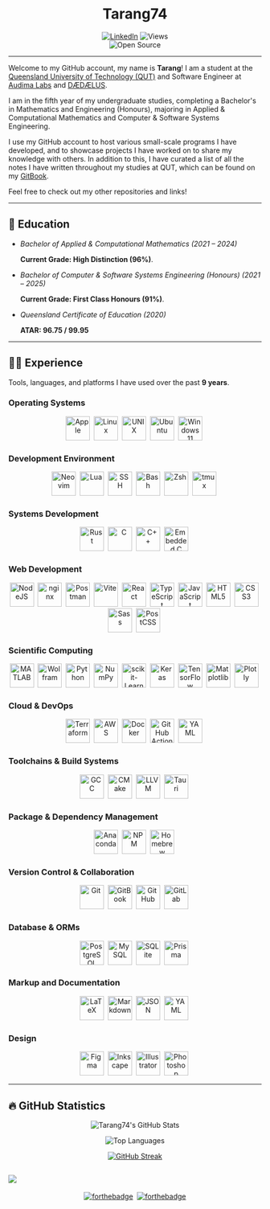 <h1 align="center">Tarang74</h1>
<div align="center">
    <a href="https://linkedin.com/in/tarang-janawalkar/"><img src="https://img.shields.io/badge/LinkedIn-blue.svg?style=for-the-badge&logo=linkedin&logoColor=white" alt="LinkedIn"/></a>
    <img src="https://komarev.com/ghpvc/?username=Tarang74&style=for-the-badge&color=red" alt="Views"/>
</div>
<div align="center">
    <img src="https://forthebadge.com/images/badges/open-source.svg" alt="Open Source"/>
</div>

---

Welcome to my GitHub account, my name is **Tarang**!
I am a student at the [Queensland University of Technology (QUT)](https://qut.edu.au/)
and Software Engineer at [Audima Labs](https://audima.com.au/) and [DÆDÆLUS](https://daedaelus.com).

I am in the fifth year of my undergraduate studies, completing a
Bachelor's in Mathematics and Engineering (Honours), majoring in
Applied & Computational Mathematics and Computer & Software Systems
Engineering.

I use my GitHub account to host various small-scale programs I have
developed, and to showcase projects I have worked on to share my
knowledge with others. In addition to this, I have curated a list of
all the notes I have written throughout my studies at QUT, which can be
found on my [GitBook](https://tarang74.gitbook.io/qut-notes?utm_source=github&utm_medium=social&utm_campaign=profile_link).

Feel free to check out my other repositories and links!

---

## :book: Education

- _Bachelor of Applied & Computational Mathematics (2021 – 2024)_

  **Current Grade: High Distinction (96%)**.

- _Bachelor of Computer & Software Systems Engineering (Honours) (2021 – 2025)_

  **Current Grade: First Class Honours (91%)**.

- _Queensland Certificate of Education (2020)_

  **ATAR: 96.75 / 99.95**

---

## :man_technologist: Experience

Tools, languages, and platforms I have used over the past **9 years**.

### Operating Systems

<div align="center">
    <img src="https://cdn.jsdelivr.net/gh/devicons/devicon@latest/icons/apple/apple-original.svg" alt="Apple" height="48rem" />&nbsp;
    <img src="https://cdn.jsdelivr.net/gh/devicons/devicon@latest/icons/linux/linux-original.svg" alt="Linux" height="48rem" />&nbsp;
    <img src="https://cdn.jsdelivr.net/gh/devicons/devicon@latest/icons/unix/unix-original.svg" alt="UNIX" height="48rem" />&nbsp;
    <img src="https://cdn.jsdelivr.net/gh/devicons/devicon@latest/icons/ubuntu/ubuntu-original.svg" alt="Ubuntu" height="48rem" />&nbsp;
    <img src="https://cdn.jsdelivr.net/gh/devicons/devicon@latest/icons/windows11/windows11-original.svg" alt="Windows 11" height="48rem" />&nbsp;
</div>

### Development Environment

<div align="center">
    <img src="https://cdn.jsdelivr.net/gh/devicons/devicon@latest/icons/neovim/neovim-original.svg" alt="Neovim", height="48rem" />&nbsp;
    <img src="https://cdn.jsdelivr.net/gh/devicons/devicon@latest/icons/lua/lua-original.svg" alt="Lua" height="48rem" />&nbsp;
    <img src="https://cdn.jsdelivr.net/gh/devicons/devicon@latest/icons/ssh/ssh-original.svg" alt="SSH" height="48rem" />&nbsp;
    <img src="https://cdn.jsdelivr.net/gh/devicons/devicon@latest/icons/bash/bash-original.svg" alt="Bash", height="48rem" />&nbsp;
    <img src="https://cdn.jsdelivr.net/gh/devicons/devicon@latest/icons/zsh/zsh-original.svg" alt="Zsh" height="48rem" />&nbsp;
    <img src="https://cdn.jsdelivr.net/gh/devicons/devicon@latest/icons/tmux/tmux-original.svg" alt="tmux" height="48rem" />&nbsp;
</div>

### Systems Development

<div align="center">
    <img src="https://cdn.jsdelivr.net/gh/devicons/devicon@latest/icons/rust/rust-original.svg" alt="Rust" height="48rem" />&nbsp;
    <img src="https://cdn.jsdelivr.net/gh/devicons/devicon@latest/icons/c/c-original.svg" alt="C" height="48rem" />&nbsp;
    <img src="https://cdn.jsdelivr.net/gh/devicons/devicon@latest/icons/cplusplus/cplusplus-original.svg" alt="C++" height="48rem" />&nbsp;
    <img src="https://cdn.jsdelivr.net/gh/devicons/devicon@latest/icons/embeddedc/embeddedc-original.svg" alt="Embedded C" height="48rem" />&nbsp;
</div>

### Web Development

<div align="center">
    <img src="https://cdn.jsdelivr.net/gh/devicons/devicon@latest/icons/nodejs/nodejs-original.svg" alt="NodeJS" height="48rem" />&nbsp;
    <img src="https://cdn.jsdelivr.net/gh/devicons/devicon@latest/icons/nginx/nginx-original.svg" alt="nginx" height="48rem" />&nbsp;
    <img src="https://cdn.jsdelivr.net/gh/devicons/devicon@latest/icons/postman/postman-original.svg" alt="Postman" height="48rem" />&nbsp;
    <img src="https://cdn.jsdelivr.net/gh/devicons/devicon@latest/icons/vite/vite-original.svg" alt="Vite" height="48rem" />&nbsp;
    <img src="https://cdn.jsdelivr.net/gh/devicons/devicon@latest/icons/react/react-original.svg" alt="React" height="48rem" />&nbsp;
    <img src="https://cdn.jsdelivr.net/gh/devicons/devicon@latest/icons/typescript/typescript-original.svg" alt="TypeScript" height="48rem" />&nbsp;
    <img src="https://cdn.jsdelivr.net/gh/devicons/devicon@latest/icons/javascript/javascript-original.svg" alt="JavaScript" height="48rem" />&nbsp;
    <img src="https://cdn.jsdelivr.net/gh/devicons/devicon@latest/icons/html5/html5-original.svg" alt="HTML5" height="48rem" />&nbsp;
    <img src="https://cdn.jsdelivr.net/gh/devicons/devicon@latest/icons/css3/css3-original.svg" alt="CSS3" height="48rem" />&nbsp;
    <img src="https://cdn.jsdelivr.net/gh/devicons/devicon@latest/icons/sass/sass-original.svg" alt="Sass" height="48rem" />&nbsp;
    <img src="https://cdn.jsdelivr.net/gh/devicons/devicon@latest/icons/postcss/postcss-original.svg" alt="PostCSS" height="48rem" />&nbsp;
</div>

### Scientific Computing

<div align="center">
    <img src="https://cdn.jsdelivr.net/gh/devicons/devicon@latest/icons/matlab/matlab-original.svg" alt="MATLAB" height="48rem" />&nbsp;
    <img src="https://cdn.jsdelivr.net/gh/devicons/devicon@latest/icons/wolfram/wolfram-original.svg" alt="Wolfram" height="48rem" />&nbsp;
    <img src="https://cdn.jsdelivr.net/gh/devicons/devicon@latest/icons/python/python-original.svg" alt="Python" height="48rem" />&nbsp;
    <img src="https://cdn.jsdelivr.net/gh/devicons/devicon@latest/icons/numpy/numpy-original.svg" alt="NumPy" height="48rem" />&nbsp;
    <img src="https://cdn.jsdelivr.net/gh/devicons/devicon@latest/icons/scikitlearn/scikitlearn-original.svg" alt="scikit-Learn" height="48rem" />&nbsp;
    <img src="https://cdn.jsdelivr.net/gh/devicons/devicon@latest/icons/keras/keras-original.svg" alt="Keras" height="48rem" />&nbsp;
    <img src="https://cdn.jsdelivr.net/gh/devicons/devicon@latest/icons/tensorflow/tensorflow-original.svg" alt="TensorFlow" height="48rem" />&nbsp;
    <img src="https://cdn.jsdelivr.net/gh/devicons/devicon@latest/icons/matplotlib/matplotlib-original.svg" alt="Matplotlib" height="48rem" />&nbsp;
    <img src="https://cdn.jsdelivr.net/gh/devicons/devicon@latest/icons/plotly/plotly-original.svg" alt="Plotly" height="48rem" />&nbsp;
</div>

### Cloud & DevOps

<div align="center">
    <img src="https://cdn.jsdelivr.net/gh/devicons/devicon@latest/icons/terraform/terraform-original.svg" alt="Terraform" height="48rem" />&nbsp;
    <img src="https://cdn.jsdelivr.net/gh/devicons/devicon@latest/icons/amazonwebservices/amazonwebservices-original-wordmark.svg" alt="AWS", height="48rem" />&nbsp;
    <img src="https://cdn.jsdelivr.net/gh/devicons/devicon@latest/icons/docker/docker-original.svg" alt="Docker" height="48rem" />&nbsp;
    <img src="https://cdn.jsdelivr.net/gh/devicons/devicon@latest/icons/githubactions/githubactions-original.svg" alt="GitHub Actions" height="48rem" />&nbsp;
    <img src="https://cdn.jsdelivr.net/gh/devicons/devicon@latest/icons/yaml/yaml-original.svg" alt="YAML" height="48rem" />&nbsp;
</div>

### Toolchains & Build Systems

<div align="center">
    <img src="https://cdn.jsdelivr.net/gh/devicons/devicon@latest/icons/gcc/gcc-original.svg" alt="GCC" height="48rem" />&nbsp;
    <img src="https://cdn.jsdelivr.net/gh/devicons/devicon@latest/icons/cmake/cmake-original.svg" alt="CMake" height="48rem" />&nbsp;
    <img src="https://cdn.jsdelivr.net/gh/devicons/devicon@latest/icons/llvm/llvm-original.svg" alt="LLVM" height="48rem" />&nbsp;
    <img src="https://cdn.jsdelivr.net/gh/devicons/devicon@latest/icons/tauri/tauri-original.svg" alt="Tauri" height="48rem" />&nbsp;
</div>

### Package & Dependency Management

<div align="center">
    <img src="https://cdn.jsdelivr.net/gh/devicons/devicon@latest/icons/anaconda/anaconda-original.svg" alt="Anaconda", height="48rem" />&nbsp;
    <img src="https://cdn.jsdelivr.net/gh/devicons/devicon@latest/icons/npm/npm-original.svg" alt="NPM" height="48rem" />&nbsp;
    <img src="https://cdn.jsdelivr.net/gh/devicons/devicon@latest/icons/homebrew/homebrew-original.svg" alt="Homebrew" height="48rem" />&nbsp;
</div>

### Version Control & Collaboration

<div align="center">
    <img src="https://cdn.jsdelivr.net/gh/devicons/devicon@latest/icons/git/git-original.svg" alt="Git" height="48rem"/>&nbsp;
    <img src="https://cdn.jsdelivr.net/gh/devicons/devicon@latest/icons/gitbook/gitbook-original.svg" alt="GitBook" height="48rem"/>&nbsp;
    <img src="https://cdn.jsdelivr.net/gh/devicons/devicon@latest/icons/github/github-original.svg" alt="GitHub" height="48rem"/>&nbsp;
    <img src="https://cdn.jsdelivr.net/gh/devicons/devicon@latest/icons/gitlab/gitlab-original.svg" alt="GitLab" height="48rem"/>&nbsp;
</div>

### Database & ORMs

<div align="center">
    <img src="https://cdn.jsdelivr.net/gh/devicons/devicon@latest/icons/postgresql/postgresql-original.svg" alt="PostgreSQL" height="48rem" />&nbsp;
    <img src="https://cdn.jsdelivr.net/gh/devicons/devicon@latest/icons/mysql/mysql-original.svg" alt="MySQL" height="48rem" />&nbsp;
    <img src="https://cdn.jsdelivr.net/gh/devicons/devicon@latest/icons/sqlite/sqlite-original.svg" alt="SQLite" height="48rem" />&nbsp;
    <img src="https://cdn.jsdelivr.net/gh/devicons/devicon@latest/icons/prisma/prisma-original.svg" alt="Prisma" height="48rem" />&nbsp;
</div>

### Markup and Documentation

<div align="center">
    <img src="https://cdn.jsdelivr.net/gh/devicons/devicon@latest/icons/latex/latex-original.svg" alt="LaTeX" height="48rem" />&nbsp;
    <img src="https://cdn.jsdelivr.net/gh/devicons/devicon@latest/icons/markdown/markdown-original.svg" alt="Markdown" height="48rem" />&nbsp;
    <img src="https://cdn.jsdelivr.net/gh/devicons/devicon@latest/icons/json/json-original.svg" alt="JSON" height="48rem" />&nbsp;
    <img src="https://cdn.jsdelivr.net/gh/devicons/devicon@latest/icons/yaml/yaml-original.svg" alt="YAML" height="48rem" />&nbsp;
</div>

### Design

<div align="center">
    <img src="https://cdn.jsdelivr.net/gh/devicons/devicon@latest/icons/figma/figma-original.svg" alt="Figma" height="48rem" />&nbsp;
    <img src="https://cdn.jsdelivr.net/gh/devicons/devicon@latest/icons/inkscape/inkscape-original.svg" alt="Inkscape" height="48rem" />&nbsp;
    <img src="https://cdn.jsdelivr.net/gh/devicons/devicon@latest/icons/illustrator/illustrator-original.svg" alt="Illustrator" height="48rem" />&nbsp;
    <img src="https://cdn.jsdelivr.net/gh/devicons/devicon@latest/icons/photoshop/photoshop-original.svg" alt="Photoshop" height="48rem" />&nbsp;
</div>

---

## :fire: GitHub Statistics

<div align="center">

![Tarang74's GitHub Stats](https://github-readme-stats.vercel.app/api?username=Tarang74&show_icons=true&count_private=true&theme=tokyonight)

![Top Languages](https://github-readme-stats.vercel.app/api/top-langs/?username=Tarang74&hide=css,php&langs_count=6&layout=compact&theme=tokyonight)

[![GitHub Streak](http://github-readme-streak-stats.herokuapp.com?user=Tarang74&theme=tokyonight)](https://git.io/streak-stats)

</div>

## ![](https://hit.yhype.me/github/profile?user_id=31427635)

<div align="center">

[![forthebadge](https://forthebadge.com/images/badges/made-with-markdown.svg)](https://forthebadge.com)&nbsp;
[![forthebadge](https://forthebadge.com/images/badges/powered-by-overtime.svg)](https://forthebadge.com)

</div>
